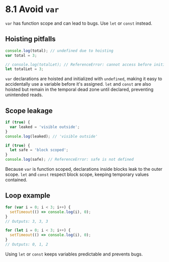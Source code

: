 # 8.1 Avoid `var`
`var` has function scope and can lead to bugs. Use `let` or `const` instead.

## Hoisting pitfalls
```js
console.log(total); // undefined due to hoisting
var total = 3;

// console.log(totalLet); // ReferenceError: cannot access before initialization
let totalLet = 3;
```
`var` declarations are hoisted and initialized with `undefined`, making it easy to accidentally use a variable before it's assigned. `let` and `const` are also hoisted but remain in the temporal dead zone until declared, preventing unintended reads.

## Scope leakage
```js
if (true) {
  var leaked = 'visible outside';
}
console.log(leaked); // 'visible outside'

if (true) {
  let safe = 'block scoped';
}
console.log(safe); // ReferenceError: safe is not defined
```
Because `var` is function scoped, declarations inside blocks leak to the outer scope. `let` and `const` respect block scope, keeping temporary values contained.

## Loop example
```js
for (var i = 0; i < 3; i++) {
  setTimeout(() => console.log(i), 0);
}
// Outputs: 3, 3, 3

for (let i = 0; i < 3; i++) {
  setTimeout(() => console.log(i), 0);
}
// Outputs: 0, 1, 2
```
Using `let` or `const` keeps variables predictable and prevents bugs.
